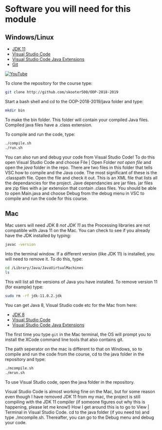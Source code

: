 # Software you will need for this module

## Windows/Linux

- [JDK 11](https://www.oracle.com/technetwork/java/javase/downloads/jdk11-downloads-5066655.html)
- [Visual Studio Code](https://code.visualstudio.com/)
- [Visual Studio Code Java Extensions](vscode:extension/vscjava.vscode-java-pack)
- [Git](https://git-scm.com/download/)

[![YouTube](http://img.youtube.com/vi/WXftKFCtPrQ/0.jpg)](https://www.youtube.com/watch?v=WXftKFCtPrQ)

To clone the repository for the course type:

```bash
git clone http://github.com/skooter500/OOP-2018-2019
```
Start a bash shell and cd to the OOP-2018-2019/java folder and type:

```bash
mkdir bin
```
To make the bin folder. This folder will contain your compiled Java files. Compiled java files have a .class extension.

To compile and run the code, type:

```bash
./compile.sh
./run.sh
```

You can also run and debug your code from Visual Studio Code! To do this open Visual Studio Code and choose File | Open Folder *not open file* and open the *java* folder in the repo. There are two files in this folder that tells VSC how to compile and the Java code. The most significant of these is the .classpath file. Open the file and check it out. This is an XML file that lists all the dependancies for the project. Jave dependancies are jar files. jar files are zip files with a jar extension that contain .class files. You should be able to open Main.java and choose Debug from the debug menu in VSC to compile and run the code for this course.

## Mac

Mac users will need JDK 8 *not JDK 11* as the Processing libraries are not compatible with Java 11 on the Mac. You can check to see if you already have the JDK installed by typing:

```bash
javac -version
```
Into the terminal window. If a different version (like JDK 11) is installed, you will need to remove it. To do this, type:

```bash
cd /Library/Java/JavaVirtualMachines
ls
```
This will list all the versions of Java you have installed. To remove version 11 (for example) type:

```bash
sudo rm -rf jdk-11.0.2.jdk
```
You can get Java 8, Visual Studio code etc for the Mac from here:

- [JDK 8](https://www.oracle.com/technetwork/java/javase/downloads/jdk8-downloads-2133151.html)
- [Visual Studio Code](https://code.visualstudio.com/)
- [Visual Studio Code Java Extensions](vscode:extension/vscjava.vscode-java-pack)

The first time you type ```git``` in the Mac terminal, the OS will prompt you to install the XCode command line tools that also contains git.

The path seperator on the mac is different to that on Windows, so to compile and run the code from the course, cd to the java folder in the repository and type:

```bash
./mcompile.sh
./mrun.sh
```

To use Visual Studio code, open the java folder in the repository. 

Visual Studio Code is almost working fine on the Mac, but for some reason even though I have removed JDK 11 from my mac, the project is still compiling with the JDK 11 compiler (if someone figures out why this is happening, please let me know!) How I get around this is to go to View | Terminal in Visual Studio Code. cd to the java folder (if you need to) and type ./mcompile.sh. Thereafter, you can go to the Debug menu and debug your code.

